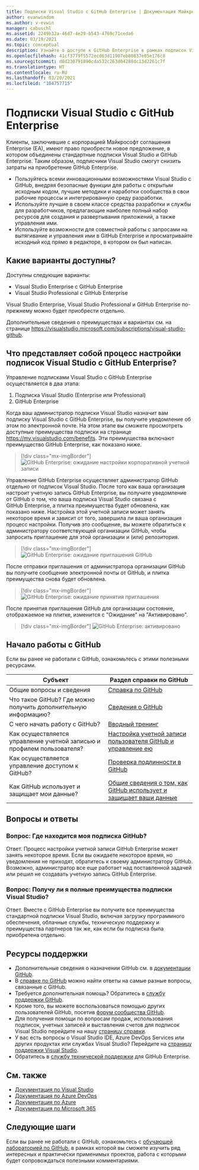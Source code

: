 ```yaml
---
title: Подписки Visual Studio с GitHub Enterprise | Документация Майкрософт
author: evanwindom
ms.author: v-evwin
manager: cabuschl
ms.assetid: 2249b32a-46d7-4e29-b543-4769c71ceda6
ms.date: 03/19/2021
ms.topic: conceptual
description: Узнайте о доступе к GitHub Enterprise в рамках подписок Visual Studio.
ms.openlocfilehash: 41cf3779f5572ecd63d11907eb80837e05e176c8
ms.sourcegitcommit: d8d230791890cda532c263d04288dc13d2261c7f
ms.translationtype: HT
ms.contentlocale: ru-RU
ms.lasthandoff: 03/20/2021
ms.locfileid: "104757715"
---
```

# <a name="visual-studio-subscriptions-with-github-enterprise"></a>Подписки Visual Studio с GitHub Enterprise 

Клиенты, заключившие с корпорацией Майкрософт соглашения Enterprise (EA), имеют право приобрести новое предложение, в котором объединены стандартные подписки Visual Studio и GitHub Enterprise. Таким образом, подписчики Visual Studio смогут снизить затраты на приобретение GitHub Enterprise. 

- Пользуйтесь всеми инновационными возможностями Visual Studio с GitHub, внедряя безопасные функции для работы с открытым исходным кодом, лучшие методики и наработки сообщества в свои рабочие процессы и интегрированную среду разработки.
- Используйте лучшие в своем классе средства разработки и службы для разработчиков, предлагающие наиболее полный набор ресурсов для создания и развертывания приложений, а также управления ими. 
- Используйте возможности для совместной работы с запросами на вытягивание и управления ими в GitHub Enterprise и просматривайте исходный код прямо в редакторе, в котором он был написан. 

## <a name="whats-available"></a>Какие варианты доступны? 

Доступны следующие варианты:

- Visual Studio Enterprise с GitHub Enterprise
- Visual Studio Professional с GitHub Enterprise

Visual Studio Enterprise, Visual Studio Professional и GitHub Enterprise по-прежнему можно будет приобрести отдельно. 

Дополнительные сведения о преимуществах и вариантах см. на странице <https://visualstudio.microsoft.com/subscriptions/visual-studio-github>. 

## <a name="what-is-the-visual-studio-subscription-with-github-enterprise-setup-process"></a>Что представляет собой процесс настройки подписок Visual Studio с GitHub Enterprise?

Управление подписками Visual Studio с GitHub Enterprise осуществляется в два этапа:
1. Подписка Visual Studio (Enterprise или Professional)
2. GitHub Enterprise 

Когда ваш администратор подписки Visual Studio назначит вам подписку Visual Studio с GitHub Enterprise, вы получите уведомление об этом по электронной почте.  На этом этапе вы сможете просмотреть доступные преимущества подписки на странице <https://my.visualstudio.com/benefits>.  Эти преимущества включают преимущество GitHub Enterprise, как показано ниже.

   > [!div class="mx-imgBorder"]
   > ![GitHub Enterprise: ожидание настройки корпоративной учетной записи](_img/access-github/pending-account-setup.png "Организация должна сначала настроить учетную запись Enterprise.")  

Управление GitHub Enterprise осуществляет администратор GitHub отдельно от подписок Visual Studio.  После того как ваша организация настроит учетную запись GitHub Enterprise, вы получите уведомление от GitHub о том, что ваша подписка Visual Studio связана c GitHub Enterprise, а плитка преимущества будет обновлена, как показано ниже.  Настройка этой учетной записи может занять некоторое время и зависит от того, завершила ли ваша организация процесс настройки. Получив это сообщение, вы можете обратиться к администратору соответствующей организации GitHub, чтобы запросить приглашение для этой организации и (или) репозитория.  

   > [!div class="mx-imgBorder"]
   > ![GitHub Enterprise: ожидание приглашения GitHub](_img/access-github/pending-invite.png "Обратитесь к администратору GitHub, чтобы запросить приглашение в организацию GitHub.")  

После отправки приглашения от администратора организации GitHub вы получите сообщение электронной почты от GitHub, и плитка преимущества снова будет обновлена.

   > [!div class="mx-imgBorder"]
   > ![GitHub Enterprise: ожидание принятия приглашения](_img/access-github/pending-acceptance.png "Примите приглашение, полученное в сообщении электронной почты от GitHub.")  

После принятия приглашения GitHub для организации состояние, отображаемое на плитке, изменится с "Ожидание" на "Активировано".

   > [!div class="mx-imgBorder"]
   > ![GitHub Enterprise: активировано](_img/access-github/activated.png "После принятия приглашения на плитке появится сообщение о том, что подписка активирована.")  

## <a name="get-started-with-github"></a>Начало работы с GitHub

Если вы ранее не работали с GitHub, ознакомьтесь с этими полезными ресурсами.

| Субъект                                  | Раздел справки по GitHub                                     |
|------------------------------------------|-------------------------------------------------------|
| Общие вопросы и сведения          | [Справка по GitHub](https://help.github.com)             |
| Что такое GitHub?  Где можно получить дополнительную информацию?  | [Сведения о GitHub](https://help.github.com/categories/about-github)                                       |
| С чего начать работу с GitHub?     | [Вводный тренинг](https://help.github.com/categories/bootcamp)                                              |
| Как осуществляется управление учетной записью и профилем пользователя?       | [Настройка учетной записи пользователя GitHub и управление ею](https://help.github.com/categories/setting-up-and-managing-your-github-user-account)    |
| Как осуществляется управление доступом к GitHub?   | [Проверка подлинности в GitHub](https://help.github.com/categories/authenticating-to-github)                           |
| Как GitHub использует и защищает мои данные? | [Общие сведения о том, как GitHub использует и защищает ваши данные](https://help.github.com/categories/understanding-how-github-uses-and-protects-your-data)|

## <a name="frequently-asked-questions"></a>Вопросы и ответы

### <a name="q--where-is-my-github-subscription"></a>Вопрос:  Где находится моя подписка GitHub?
Ответ.  Процесс настройки учетной записи GitHub Enterprise может занять некоторое время.  Если вы ожидаете некоторое время, но уведомления не приходят, обратитесь к своему администратору GitHub.  Возможно, администратор все еще работает над поставленной задачей или решил не создавать учетную запись GitHub Enterprise. 

### <a name="q-do-i-get-the-full-visual-studio-subscription-benefits"></a>Вопрос: Получу ли я полные преимущества подписки Visual Studio?
Ответ. Вместе с GitHub Enterprise вы получите все преимущества стандартной подписки Visual Studio, включая загрузку программного обеспечения, облачные службы, техническую поддержку и преимущества партнеров так же, как если бы подписка была приобретена отдельно.

## <a name="support-resources"></a>Ресурсы поддержки
- Дополнительные сведения о назначении GitHub см. в [документации GitHub](https://docs.github.com/github/setting-up-and-managing-your-enterprise-account/managing-licenses-for-the-github-enterprise-and-visual-studio-bundle).
- В [справке по GitHub](https://help.github.com) можно найти ответы на самые разные вопросы, связанные с GitHub.
- Требуется дополнительная помощь?  Обратитесь в [службу поддержки GitHub](https://support.github.com/).
- Кроме того, вы можете воспользоваться помощью других пользователей GitHub, посетив [форум сообщества GitHub](https://github.community/).
- Для получения помощи по вопросам продаж, использования подписок, учетных записей и выставления счетов для подписок Visual Studio перейдите на нашу [страницу справки](https://aka.ms/vssubscriberhelp).
- У вас есть вопросы о Visual Studio IDE, Azure DevOps Services или других продуктах или службах Visual Studio?  Перейдите на [страницу поддержки Visual Studio](https://visualstudio.microsoft.com/support/).
- Обратитесь в [службу технической поддержки](https://support.microsoft.com/en-us/supportforbusiness/productselection?sapId=b77fe80f-5417-80bd-4b2a-275cf0018c24) для GitHub Enterprise.   

## <a name="see-also"></a>См. также
- [Документация по Visual Studio](https://docs.microsoft.com/visualstudio/)
- [Документация по Azure DevOps](https://docs.microsoft.com/azure/devops/)
- [Документация по Azure](https://docs.microsoft.com/azure/)
- [Документация по Microsoft 365](https://docs.microsoft.com/microsoft-365/)

## <a name="next-steps"></a>Следующие шаги
Если вы ранее не работали с GitHub, ознакомьтесь с [обучающей лабораторией по GitHub](https://lab.github.com/), в рамках которой вы сможете изучить ряд интересных и практически применимых проектов, работа с которыми будет сопровождаться полезными комментариями.
